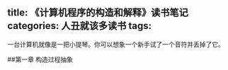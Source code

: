title: 《计算机程序的构造和解释》读书笔记
categories: 人丑就该多读书
tags:
---
一台计算机就像是一把小提琴。你可以想象一个新手试了一个音符并丢掉了它。

##第一章 构造过程抽象